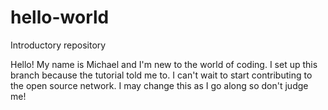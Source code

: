 # hello-world
Introductory repository

Hello! My name is Michael and I'm new to the world of coding. I set up this branch because the tutorial told me to. I can't wait to start contributing to the open source network. I may change this as  I go along so don't judge me!
